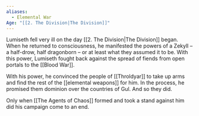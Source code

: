 ```yaml
---
aliases:
  - Elemental War
Age: "[[2. The Division|The Division]]"
---
```

Lumiseth fell very ill on the day [[2. The Division|The Division]] began. When he returned to consciousness, he manifested the powers of a Zekyll – a half-drow, half dragonborn – or at least what they assumed it to be. With this power, Lumiseth fought back against the spread of fiends from open portals to the [[Blood War]].

With his power, he convinced the people of [[Throldyar]] to take up arms and find the rest of the [[elemental weapons]] for him. In the process, he promised them dominion over the countries of Gul. And so they did.

Only when [[The Agents of Chaos]] formed and took a stand against him did his campaign come to an end.

